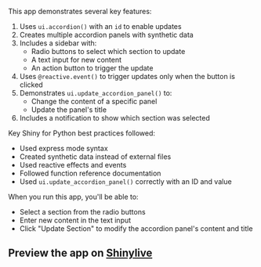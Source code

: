 This app demonstrates several key features:

1. Uses `ui.accordion()` with an `id` to enable updates
2. Creates multiple accordion panels with synthetic data
3. Includes a sidebar with:
   - Radio buttons to select which section to update
   - A text input for new content
   - An action button to trigger the update
4. Uses `@reactive.event()` to trigger updates only when the button is clicked
5. Demonstrates `ui.update_accordion_panel()` to:
   - Change the content of a specific panel
   - Update the panel's title
6. Includes a notification to show which section was selected

Key Shiny for Python best practices followed:
- Used express mode syntax
- Created synthetic data instead of external files
- Used reactive effects and events
- Followed function reference documentation
- Used `ui.update_accordion_panel()` correctly with an ID and value

When you run this app, you'll be able to:
- Select a section from the radio buttons
- Enter new content in the text input
- Click "Update Section" to modify the accordion panel's content and title
## Preview the app on [Shinylive](https://shinylive.io/py/app/#h=0&code=NobwRAdghgtgpmAXAAjFADugdOgnmAGlQGMB7CAFzkqVQDMAnUmZAZwAsBLCXZTmdKQYVkDOFGIVOANzgAdCI2ZsuPLHAAe6Ma1Z8BQkd3QBXCkROcFCgMTIAwmKhU2uSuzhTiyACbOoyHRCyBQeyBJkDD6c5AqscJIxEKwA+n4UAQC8yCAKyPnIcmAAyglS5MgAgkUoRQAqXHqceqFwyGSU1CJBDMiliRWVWMgAkiLapNKcPnB6rMxt3FQ6UhAA5nyKQjDOSeEARqRmIWF0nAysIvEDEFhFBHkFRf3lEMgAQjWFJWV77+3kDLcPQzIEAGz0UEOxwC0TodDgYkoIVI6E4xGGABlxAw3jAhG0oUcjBQ9CYIJwAI4mNrEdhQBgSZbNLx6DxiO6ER75Z6-Cr2L5FACiWjBBJObToUFYxG4u3WyAA7kIwT5kKQ6H0+W97MMGs02NrRHBZFAIZsKAxOGtLArgdb2KTOQ83k8fjdkAARQXu15e0RHCA+PTE9UmXpkMFgo2KzihPik9WKt6sdAJThm5DQBiMqSycJB5Bpi5pxKyTkKAC+1ggdgAClA1m14hQTOgFJYcI24ClUaSABRSCjRzJFSrESLRCoAVXQ6Tanrg+KKAEoa3ZHOIXFA3hEhFO3rH4zATGCpOho4abqwFEf2MhO3uokl+9NR2AZviUk+D-dkCez04C84EyOoGBpFdEG5QJgiHaMiA6KhkW4K9XlSdIoCwOMl1YftIOggolTje9HwnfckhSdAdzgMFBzjeDkGkM0aUyOgiioiAaJSEA4LgaswHw11COEgFOkodc+mmOB9gZIj40QpgIVvYiH04LBWCkmSGDwqChNUrCIFMCgUkZKcUn2MwKHIXCCLda5XhSeJo0kP9bJ5H5nJEF49is5BZ3nVy9MIsEWX7eyknQ-wsAAazgXBcJXNc9KSwjO2MMwUioDQKH7IpOMVFJEK6VywAAOTgRUHEBYqBOgtLDIypkKIsigrIgXKwDbedzIoCASv85w2m82Jar62tkAAJXEMs2jgeEyhRB850G8IyOfCoOJohQAAEnBm9R5pciBdumvM4HUWRKFfBqKCwLrBp6iAkpmTUUh06C7AGlxWkNTy4DVcKKjvLMKtEpCKDqtT7qob81oPSjqNotzvk-UhYcnJJApE-I2LATawW49LbsBiBHJoso8P4ohkaJrB8sK6qrpXF1sZCeiQNxr7-pyWmSbJzzKaKaCktsZAAHl0FeM0UGKdhSEq4hwyRK5yckbmSZ2vazoOhEjpe5A3sE1K1IgUgpDOYhdnIRy5cVftcYATSOX6yn+lAQF57V+Ypld+JXMBKyIcBoHgWgwDEalziXLpWCwChssIEhGYoMOFB2CgLzNkL9gUCATAEXAFA4vwbzG1nCIDgBdIA)
